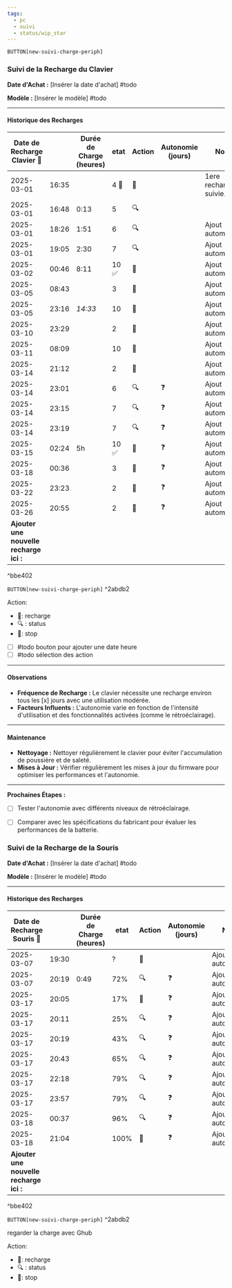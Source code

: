 ```yaml
---
tags:
  - pc
  - suivi
  - status/wip_star
---
```


`BUTTON[new-suivi-charge-periph]`


### Suivi de la Recharge du Clavier



**Date d'Achat :** [Insérer la date d'achat] #todo



**Modèle :** [Insérer le modèle] #todo



---

#### Historique des Recharges

| Date de <br>Recharge Clavier 🔌         |       | Durée de Charge (heures) | etat  | Action | Autonomie (jours) | Notes                  |
| --------------------------------------- | ----- | ------------------------ | ----- | ------ | ----------------- | ---------------------- |
| 2025-03-01                              | 16:35 |                          | 4 🪫  | 🔌     |                   | 1ere recharge  suivie. |
| 2025-03-01                              | 16:48 | 0:13                     | 5     | 🔍     |                   |                        |
| 2025-03-01                              | 18:26 | 1:51                     | 6     | 🔍     |                   | Ajout automatique      |
| 2025-03-01                              | 19:05 | 2:30                     | 7     | 🔍     |                   | Ajout automatique      |
| 2025-03-02                              | 00:46 | 8:11                     | 10  ✅ | 🛑     |                   | Ajout automatique      |
| 2025-03-05                              | 08:43 |                          | 3     | 🔌     |                   | Ajout automatique      |
| 2025-03-05                              | 23:16 | *14:33*                  | 10    | 🛑     |                   | Ajout automatique      |
| 2025-03-10                              | 23:29 |                          | 2     | 🔌     |                   | Ajout automatique      |
| 2025-03-11                              | 08:09 |                          | 10    | 🛑     |                   | Ajout automatique      |
| 2025-03-14                              | 21:12 |                          | 2     | 🔌     |                   | Ajout automatique      |
| 2025-03-14                              | 23:01 |                          | 6     | 🔍     | ❓                 | Ajout automatique      |
| 2025-03-14                              | 23:15 |                          | 7     | 🔍     | ❓                 | Ajout automatique      |
| 2025-03-14                              | 23:19 |                          | 7     | 🔍     | ❓                 | Ajout automatique      |
| 2025-03-15                              | 02:24 | 5h                       | 10  ✅ | 🛑     | ❓                 | Ajout automatique      |
| 2025-03-18 | 00:36 | | 3 | 🔌 | ❓ | Ajout automatique |
| 2025-03-22 | 23:23 | | 2 | 🔌 | ❓ | Ajout automatique |
| 2025-03-26 | 20:55 | | 2 | 🔌 | ❓ | Ajout automatique |
| **Ajouter une nouvelle recharge ici :** |       |                          |       |        |                   | <br><br>               |




^bbe402

`BUTTON[new-suivi-charge-periph]`
^2abdb2

Action:
- 🔌: recharge
- 🔍 : status
- 🛑: stop


- [ ] #todo bouton pour ajouter une date heure
- [ ] #todo sélection des action

---

#### Observations

- **Fréquence de Recharge :** Le clavier nécessite une recharge environ tous les [x] jours avec une utilisation modérée.
- **Facteurs Influents :** L'autonomie varie en fonction de l'intensité d'utilisation et des fonctionnalités activées (comme le rétroéclairage).

---

#### Maintenance

- **Nettoyage :** Nettoyer régulièrement le clavier pour éviter l'accumulation de poussière et de saleté.
- **Mises à Jour :** Vérifier régulièrement les mises à jour du firmware pour optimiser les performances et l'autonomie.

---

**Prochaines Étapes :**

- [ ] Tester l'autonomie avec différents niveaux de rétroéclairage.
- [ ] Comparer avec les spécifications du fabricant pour évaluer les performances de la batterie.



### Suivi de la Recharge de la Souris

**Date d'Achat :** [Insérer la date d'achat] #todo

**Modèle :** [Insérer le modèle] #todo

---

#### Historique des Recharges


| Date de Recharge Souris 🔌              |       | Durée de Charge (heures) | etat | Action | Autonomie (jours) | Notes             |     |
| --------------------------------------- | ----- | ------------------------ | ---- | ------ | ----------------- | ----------------- | --- |
| 2025-03-07                              | 19:30 |                          | ?    | 🔌     |                   | Ajout automatique |     |
| 2025-03-07                              | 20:19 | 0:49                     | 72%  | 🔍     | ❓                 | Ajout automatique |     |
| 2025-03-17                              | 20:05 |                          | 17%  | 🔌     | ❓                 | Ajout automatique |     |
| 2025-03-17                              | 20:11 |                          | 25%  | 🔍     | ❓                 | Ajout automatique |     |
| 2025-03-17                              | 20:19 |                          | 43%  | 🔍     | ❓                 | Ajout automatique |     |
| 2025-03-17                              | 20:43 |                          | 65%  | 🔍     | ❓                 | Ajout automatique |     |
| 2025-03-17                              | 22:18 |                          | 79%  | 🔍     | ❓                 | Ajout automatique |     |
| 2025-03-17                              | 23:57 |                          | 79%  | 🔍     | ❓                 | Ajout automatique |     |
| 2025-03-18 | 00:37 | | 96% | 🔍 | ❓ | Ajout automatique |
| 2025-03-18 | 21:04 | | 100% | 🛑 | ❓ | Ajout automatique |
| **Ajouter une nouvelle recharge ici :** |       |                          |      |        |                   |                   |     |




^bbe402

`BUTTON[new-suivi-charge-periph]`
^2abdb2

regarder la charge avec Ghub

Action:
- 🔌: recharge
- 🔍 : status
- 🛑: stop
